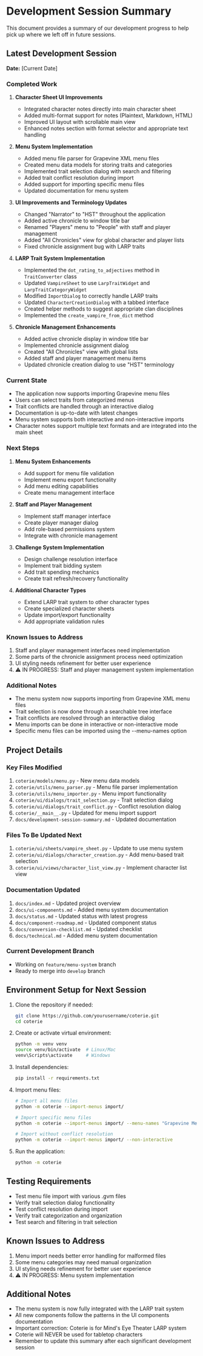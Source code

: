 # Development Session Summary

This document provides a summary of our development progress to help pick up where we left off in future sessions.

## Latest Development Session

**Date:** [Current Date]

### Completed Work

1. **Character Sheet UI Improvements**
   - Integrated character notes directly into main character sheet
   - Added multi-format support for notes (Plaintext, Markdown, HTML)
   - Improved UI layout with scrollable main view
   - Enhanced notes section with format selector and appropriate text handling

2. **Menu System Implementation**
   - Added menu file parser for Grapevine XML menu files
   - Created menu data models for storing traits and categories
   - Implemented trait selection dialog with search and filtering
   - Added trait conflict resolution during import
   - Added support for importing specific menu files
   - Updated documentation for menu system

3. **UI Improvements and Terminology Updates**
   - Changed "Narrator" to "HST" throughout the application
   - Added active chronicle to window title bar
   - Renamed "Players" menu to "People" with staff and player management
   - Added "All Chronicles" view for global character and player lists
   - Fixed chronicle assignment bug with LARP traits

4. **LARP Trait System Implementation**
   - Implemented the `dot_rating_to_adjectives` method in `TraitConverter` class
   - Updated `VampireSheet` to use `LarpTraitWidget` and `LarpTraitCategoryWidget`
   - Modified `ImportDialog` to correctly handle LARP traits
   - Updated `CharacterCreationDialog` with a tabbed interface
   - Created helper methods to suggest appropriate clan disciplines
   - Implemented the `create_vampire_from_dict` method

5. **Chronicle Management Enhancements**
   - Added active chronicle display in window title bar
   - Implemented chronicle assignment dialog
   - Created "All Chronicles" view with global lists
   - Added staff and player management menu items
   - Updated chronicle creation dialog to use "HST" terminology

### Current State

- The application now supports importing Grapevine menu files
- Users can select traits from categorized menus
- Trait conflicts are handled through an interactive dialog
- Documentation is up-to-date with latest changes
- Menu system supports both interactive and non-interactive imports
- Character notes support multiple text formats and are integrated into the main sheet

### Next Steps

1. **Menu System Enhancements**
   - Add support for menu file validation
   - Implement menu export functionality
   - Add menu editing capabilities
   - Create menu management interface

2. **Staff and Player Management**
   - Implement staff manager interface
   - Create player manager dialog
   - Add role-based permissions system
   - Integrate with chronicle management

3. **Challenge System Implementation**
   - Design challenge resolution interface
   - Implement trait bidding system
   - Add trait spending mechanics
   - Create trait refresh/recovery functionality

4. **Additional Character Types**
   - Extend LARP trait system to other character types
   - Create specialized character sheets
   - Update import/export functionality
   - Add appropriate validation rules

### Known Issues to Address

1. Staff and player management interfaces need implementation
2. Some parts of the chronicle assignment process need optimization
3. UI styling needs refinement for better user experience
4. ⚠️ IN PROGRESS: Staff and player management system implementation

### Additional Notes

- The menu system now supports importing from Grapevine XML menu files
- Trait selection is now done through a searchable tree interface
- Trait conflicts are resolved through an interactive dialog
- Menu imports can be done in interactive or non-interactive mode
- Specific menu files can be imported using the --menu-names option

## Project Details

### Key Files Modified

1. `coterie/models/menu.py` - New menu data models
2. `coterie/utils/menu_parser.py` - Menu file parser implementation
3. `coterie/utils/menu_importer.py` - Menu import functionality
4. `coterie/ui/dialogs/trait_selection.py` - Trait selection dialog
5. `coterie/ui/dialogs/trait_conflict.py` - Conflict resolution dialog
6. `coterie/__main__.py` - Updated for menu import support
7. `docs/development-session-summary.md` - Updated documentation

### Files To Be Updated Next

1. `coterie/ui/sheets/vampire_sheet.py` - Update to use menu system
2. `coterie/ui/dialogs/character_creation.py` - Add menu-based trait selection
3. `coterie/ui/views/character_list_view.py` - Implement character list view

### Documentation Updated

1. `docs/index.md` - Updated project overview
2. `docs/ui-components.md` - Added menu system documentation
3. `docs/status.md` - Updated status with latest progress
4. `docs/component-roadmap.md` - Updated component status
5. `docs/conversion-checklist.md` - Updated checklist
6. `docs/technical.md` - Added menu system documentation

### Current Development Branch

- Working on `feature/menu-system` branch
- Ready to merge into `develop` branch

## Environment Setup for Next Session

1. Clone the repository if needed:
   ```bash
   git clone https://github.com/yourusername/coterie.git
   cd coterie
   ```

2. Create or activate virtual environment:
   ```bash
   python -m venv venv
   source venv/bin/activate  # Linux/Mac
   venv\Scripts\activate     # Windows
   ```

3. Install dependencies:
   ```bash
   pip install -r requirements.txt
   ```

4. Import menu files:
   ```bash
   # Import all menu files
   python -m coterie --import-menus import/

   # Import specific menu files
   python -m coterie --import-menus import/ --menu-names "Grapevine Menus" "Dark Ages Menus"

   # Import without conflict resolution
   python -m coterie --import-menus import/ --non-interactive
   ```

5. Run the application:
   ```bash
   python -m coterie
   ```

## Testing Requirements

- Test menu file import with various .gvm files
- Verify trait selection dialog functionality
- Test conflict resolution during import
- Verify trait categorization and organization
- Test search and filtering in trait selection

## Known Issues to Address

1. Menu import needs better error handling for malformed files
2. Some menu categories may need manual organization
3. UI styling needs refinement for better user experience
4. ⚠️ IN PROGRESS: Menu system implementation

## Additional Notes

- The menu system is now fully integrated with the LARP trait system
- All new components follow the patterns in the UI components documentation
- Important correction: Coterie is for Mind's Eye Theater LARP system
- Coterie will NEVER be used for tabletop characters
- Remember to update this summary after each significant development session 